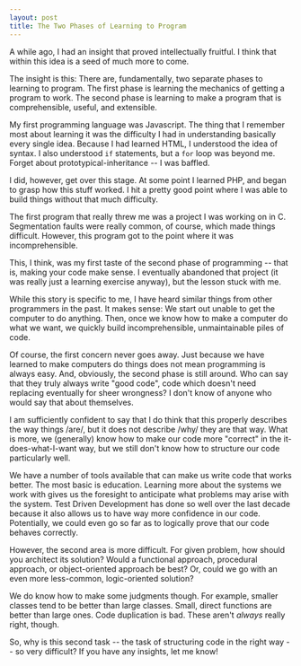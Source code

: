 ```yaml
---
layout: post
title: The Two Phases of Learning to Program
---
```


A while ago, I had an insight that proved intellectually fruitful.
I think that within this idea is a seed of much more to come.  


The insight is this: There are, fundamentally, two separate phases
to learning to program. The first phase is learning the mechanics of
getting a program to work. The second phase is learning to make a
program that is comprehensible, useful, and extensible.

My first programming language was Javascript. The thing that I
remember most about learning it was the difficulty I had in
understanding basically every single idea. Because I had learned
HTML, I understood the idea of syntax. I also understood `if`
statements, but a `for` loop was beyond me. Forget about
prototypical-inheritance -- I was baffled. 

I did, however, get over this stage. At some point I learned PHP,
and began to grasp how this stuff worked. I hit a pretty good point
where I was able to build things without that much difficulty. 

The first program that really threw me was a project I was working
on in C. Segmentation faults were really common, of course, which
made things difficult. However, this program got to the point where
it was incomprehensible. 

This, I think, was my first taste of the second phase of programming
-- that is, making your code make sense. I eventually abandoned that
project (it was really just a learning exercise anyway), but the
lesson stuck with me. 

While this story is specific to me, I have heard similar things from
other programmers in the past. It makes sense: We start out unable
to get the computer to do anything. Then, once we know how to make a
computer do what we want, we quickly build incomprehensible,
unmaintainable piles of code. 

Of course, the first concern never goes away. Just because we have
learned to make computers do things does not mean programming is
always easy. And, obviously, the second phase is still around. Who
can say that they truly always write "good code", code which doesn't
need replacing eventually for sheer wrongness? I don't know of 
anyone who would say that about themselves. 

I am sufficiently confident to say that I do think that this
properly describes the way things /are/, but it does not describe
/why/ they are that way. What is more, we (generally) know how to
make our code more "correct" in the it-does-what-I-want way, but we
still don't know how to structure our code particularly well. 

We have a number of tools available that can make us write code that
works better. The most basic is education. Learning more
about the systems we work with gives us the foresight to anticipate
what problems may arise with the system. Test Driven Development has
done so well over the last decade because it also allows us to have
way more confidence in our code. Potentially, we could even go so
far as to logically prove that our code behaves correctly. 

However, the second area is more difficult. For given problem,
how should you architect its solution?
Would a functional approach, procedural
approach, or object-oriented approach be best? Or, could we go with
an even more less-common, logic-oriented solution?

We do know how to make some judgments though. For example, smaller
classes tend to be better than large classes. Small, direct
functions are better than large ones. Code duplication is bad. These
aren't *always* really right, though. 

So, why is this second task -- the task of structuring code in the
right way -- so very difficult? If you have any insights, let me
know!
